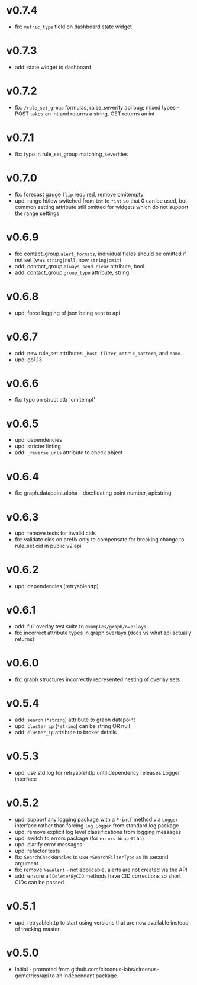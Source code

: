 # v0.7.4

* fix: `metric_type` field on dashboard state widget

# v0.7.3

* add: state widget to dashboard

# v0.7.2

* fix: `/rule_set_group` formulas, raise_severity api bug; mixed types - POST takes an int and returns a string. GET returns an int

# v0.7.1

* fix: typo in rule_set_group matching_severities

# v0.7.0

* fix: forecast gauge `flip` required, remove omitempty
* upd: range hi/low switched from `int` to `*int` so that 0 can be used, but common setting attribute still omitted for widgets which do not support the range settings

# v0.6.9

* fix: contact_group.`alert_formats`, individual fields should be omitted if not set (was `string|null`, now `string|omit`)
* add: contact_group.`always_send_clear` attribute, bool
* add: contact_group.`group_type` attribute, string

# v0.6.8

* upd: force logging of json being sent to api

# v0.6.7

* add: new rule_set attributes `_host`, `filter`, `metric_pattern`, and `name`.
* upd: go1.13

# v0.6.6

* fix: typo on struct attr 'omitempt'

# v0.6.5

* upd: dependencies
* upd: stricter linting
* add: `_reverse_urls` attribute to check object

# v0.6.4

* fix: graph.datapoint.alpha - doc:floating point number, api:string

# v0.6.3

* upd: remove tests for invalid cids
* fix: validate cids on prefix only to compensate for breaking change to rule_set cid in public v2 api

# v0.6.2

* upd: dependencies (retryablehttp)

# v0.6.1

* add: full overlay test suite to `examples/graph/overlays`
* fix: incorrect attribute types in graph overlays (docs vs what api actually returns)

# v0.6.0

* fix: graph structures incorrectly represented nesting of overlay sets

# v0.5.4

* add: `search` (`*string`) attribute to graph datapoint
* upd: `cluster_ip` (`*string`) can be string OR null
* add: `cluster_ip` attribute to broker details

# v0.5.3

* upd: use std log for retryablehttp until dependency releases Logger interface

# v0.5.2

* upd: support any logging package with a `Printf` method via `Logger` interface rather than forcing `log.Logger` from standard log package
* upd: remove explicit log level classifications from logging messages
* upd: switch to errors package (for `errors.Wrap` et al.)
* upd: clarify error messages
* upd: refactor tests
* fix: `SearchCheckBundles` to use `*SearchFilterType` as its second argument
* fix: remove `NewAlert` - not applicable, alerts are not created via the API
* add: ensure all `Delete*ByCID` methods have CID corrections so short CIDs can be passed

# v0.5.1

* upd: retryablehttp to start using versions that are now available instead of tracking master

# v0.5.0

* Initial - promoted from github.com/circonus-labs/circonus-gometrics/api to an independant package
